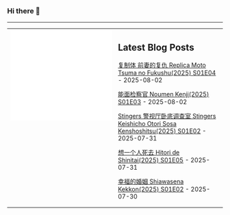 ### Hi there 👋

<!--
**etng/etng** is a ✨ _special_ ✨ repository because its `README.md` (this file) appears on your GitHub profile.

Here are some ideas to get you started:

- 🔭 I’m currently working on ...
- 🌱 I’m currently learning ...
- 👯 I’m looking to collaborate on ...
- 🤔 I’m looking for help with ...
- 💬 Ask me about ...
- 📫 How to reach me: ...
- 😄 Pronouns: ...
- ⚡ Fun fact: ...
-->


---

<table>
<tr>
<td valign="top" width="50%">
<img src="metrics.svg" alt="Metric" />
</td>
<td valign="top" width="50%">

## Latest Blog Posts
<!-- blog start -->
[复制体 前妻的复仇 Replica Moto Tsuma no Fukushu(2025) S01E04](http://www.fanxinzhui.com/rr/2633#S01E04) - 2025-08-02

[能面检察官 Noumen Kenji(2025) S01E03](http://www.fanxinzhui.com/rr/2636#S01E03) - 2025-08-02

[Stingers 警视厅卧底调查室 Stingers Keishicho Otori Sosa Kenshoshitsu(2025) S01E02](http://www.fanxinzhui.com/rr/2637#S01E02) - 2025-07-31

[想一个人死去 Hitori de Shinitai(2025) S01E05](http://www.fanxinzhui.com/rr/2628#S01E05) - 2025-07-31

[幸福的婚姻 Shiawasena Kekkon(2025) S01E02](http://www.fanxinzhui.com/rr/2635#S01E02) - 2025-07-30
<!-- blog end -->

</td></tr></table>

